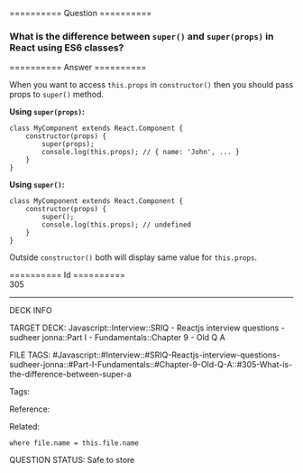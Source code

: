 ========== Question ==========  

### What is the difference between `super()` and `super(props)` in React using ES6 classes?  

========== Answer ==========  

When you want to access `this.props` in `constructor()` then you should pass props to `super()` method.

**Using `super(props)`:**

<!-- codeblock-start -->
<pre><code class="hljs language-javascript"><span class="hljs-keyword">class</span> <span class="hljs-title class_">MyComponent</span> <span class="hljs-keyword">extends</span> <span class="hljs-title class_ inherited__">React.Component</span> {
    <span class="hljs-title function_">constructor</span>(<span class="hljs-params">props</span>) {
        <span class="hljs-variable language_">super</span>(props);
        <span class="hljs-variable language_">console</span>.<span class="hljs-title function_">log</span>(<span class="hljs-variable language_">this</span>.<span class="hljs-property">props</span>); <span class="hljs-comment">// { name: 'John', ... }</span>
    }
}
</code></pre>
<!-- codeblock-end -->

**Using `super()`:**

<!-- codeblock-start -->
<pre><code class="hljs language-javascript"><span class="hljs-keyword">class</span> <span class="hljs-title class_">MyComponent</span> <span class="hljs-keyword">extends</span> <span class="hljs-title class_ inherited__">React.Component</span> {
    <span class="hljs-title function_">constructor</span>(<span class="hljs-params">props</span>) {
        <span class="hljs-variable language_">super</span>();
        <span class="hljs-variable language_">console</span>.<span class="hljs-title function_">log</span>(<span class="hljs-variable language_">this</span>.<span class="hljs-property">props</span>); <span class="hljs-comment">// undefined</span>
    }
}
</code></pre>
<!-- codeblock-end -->

Outside `constructor()` both will display same value for `this.props`.

========== Id ==========  
305

---

DECK INFO

TARGET DECK: Javascript::Interview::SRIQ - Reactjs interview questions - sudheer jonna::Part I - Fundamentals::Chapter 9 - Old Q A

FILE TAGS: #Javascript::#Interview::#SRIQ-Reactjs-interview-questions-sudheer-jonna::#Part-I-Fundamentals::#Chapter-9-Old-Q-A::#305-What-is-the-difference-between-super-a

Tags:

Reference:

Related:

```dataview
where file.name = this.file.name
```
QUESTION STATUS: Safe to store
